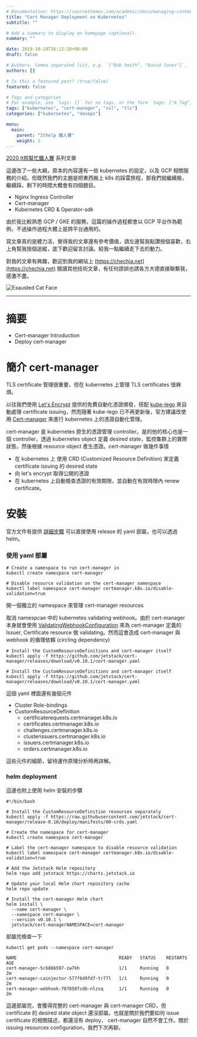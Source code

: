 ```yaml
---
# Documentation: https://sourcethemes.com/academic/docs/managing-content/
title: "Cert Manager Deployment on Kubernetes"
subtitle: ""

# Add a summary to display on homepage (optional).
summary: ""

date: 2019-10-10T16:12:10+08:00
draft: false

# Authors. Comma separated list, e.g. `["Bob Smith", "David Jones"]`.
authors: []

# Is this a featured post? (true/false)
featured: false

# Tags and categories
# For example, use `tags: []` for no tags, or the form `tags: ["A Tag", "Another Tag"]` for one or more tags.
tags: ["kubernetes", "cert-manager", "ssl", "tls"]
categories: ["kubernetes", "devops"]

menu:
  main:
    parent: "Ithelp 鐵人賽"
    weight: 1
---
```


[2020 It邦幫忙鐵人賽](https://ithelp.ithome.com.tw/2020ironman) 系列文章

這邊改了一些大綱，原本的內容還有一些 kubernetes 的設定，以及 GCP 相關服務的介紹。但既然我們的主題是把東西搬上 k8s 的踩雷旅程，那我們就繼續搬，繼續踩。剩下的時間大概會有四個題目。

- Nginx Ingress Controller
- Cert-manager
- Kubernetes CRD & Operator-sdk

由於我比較熟悉 GCP / GKE 的服務，這篇的操作過程都會以 GCP 平台作為範例，不過操作過程大體上是跨平台通用的。

寫文章真的是體力活，覺得我的文章還有參考價值，請左邊幫我點讚按個喜歡，右上角幫我按個追縱，底下歡迎留言討論。給我一點繼續走下去的動力。

對我的文章有興趣，歡迎到我的網站上 [https://chechia.net](https://chechia.net) 閱讀其他技術文章，有任何謬誤也請各方大德直接聯繫我，感激不盡。

![Exausted Cat Face](https://d32l83enj9u8rg.cloudfront.net/wp-content/uploads/iStock-966846550-cat-overheating-simonkr-1-940x470.jpg)

---

# 摘要

* Cert-manager Introduction
* Deploy cert-manager

# 簡介 cert-manager

TLS certificate 管理很重要，但在 kubernetes 上管理 TLS certificates 很麻煩。

以往我們使用 [Let's Encrypt](https://letsencrypt.org/zh-tw/) 提供的免費自動化憑證頒發，搭配 [kube-lego](https://github.com/jetstack/kube-lego) 來自動處理 certificate issuing，然而隨著 kube-lego 已不再更新後，官方建議改使用 [Cert-manager](https://github.com/jetstack/cert-manager/) 來進行 kubernetes 上的憑證自動化管理。

cert-manager 是 kubernetes 原生的憑證管理 controller。是的他的核心也是一個 controller，透過 kubernetes object 定義 desired state，監控集群上的實際狀態，然後根據 resource object 產生憑證。cert-manager 做幾件事情

* 在 kubernetes 上 使用 CRD (Customized Resource Definition) 來定義 certificate issuing 的 desired state
* 向 let's encrypt 取得公開的憑證
* 在 kubernetes 上自動檢查憑證的有效期限，並自動在有效時限內 renew certificate。

# 安裝

官方文件有提供 [詳細步驟](https://docs.cert-manager.io/en/latest/getting-started/install/kubernetes.html) 可以直接使用 release 的 yaml 部屬，也可以透過 helm。

### 使用 yaml 部屬

```
# Create a namespace to run cert-manager in
kubectl create namespace cert-manager

# Disable resource validation on the cert-manager namespace
kubectl label namespace cert-manager certmanager.k8s.io/disable-validation=true
```

開一個獨立的 namespace 來管理 cert-manager resources

取消 namespcae 中的 kubernetes validating webhook。由於 cert-manager 本身就會使用 [ValidatingWebhookConfiguration](https://kubernetes.io/docs/reference/access-authn-authz/extensible-admission-controllers/) 來為 cert-manager 定義的 Issuer, Certificate resource 做 validating。然而這會造成 cert-manager 與 webhook 的循環依賴 (circling dependency)

```
# Install the CustomResourceDefinitions and cert-manager itself
kubectl apply -f https://github.com/jetstack/cert-manager/releases/download/v0.10.1/cert-manager.yaml
```


```
# Install the CustomResourceDefinitions and cert-manager itself
kubectl apply -f https://github.com/jetstack/cert-manager/releases/download/v0.10.1/cert-manager.yaml
```

這個 yaml 裡面還有幾個元件

* Cluster Role-bindings
* CustomResourceDefinition
  * certificaterequests.certmanager.k8s.io
  * certificates.certmanager.k8s.io
  * challenges.certmanager.k8s.io
  * clusterissuers.certmanager.k8s.io
  * issuers.certmanager.k8s.io
  * orders.certmanager.k8s.io

這些元件的細節，留待運作原理分析時再詳解。

### helm deployment

這邊也附上使用 helm 安裝的步驟

```
#!/bin/bash

# Install the CustomResourceDefinition resources separately
kubectl apply -f https://raw.githubusercontent.com/jetstack/cert-manager/release-0.10/deploy/manifests/00-crds.yaml

# Create the namespace for cert-manager
kubectl create namespace cert-manager

# Label the cert-manager namespace to disable resource validation
kubectl label namespace cert-manager certmanager.k8s.io/disable-validation=true

# Add the Jetstack Helm repository
helm repo add jetstack https://charts.jetstack.io

# Update your local Helm chart repository cache
helm repo update

# Install the cert-manager Helm chart
helm install \
  --name cert-manager \
  --namespace cert-manager \
  --version v0.10.1 \
  jetstack/cert-managerNAMESPACE=cert-manager
```

部屬完檢查一下

```
kubectl get pods --namespace cert-manager

NAME                                       READY   STATUS    RESTARTS   AGE
cert-manager-5c6866597-zw7kh               1/1     Running   0          2m
cert-manager-cainjector-577f6d9fd7-tr77l   1/1     Running   0          2m
cert-manager-webhook-787858fcdb-nlzsq      1/1     Running   0          2m
```

這邊部屬完，會獲得完整的 cert-manager 與 cert-manager CRD，但 certificate 的 desired state object 還沒部屬。也就是關於我們要如何 issue certificate 的相關描述，都還沒有 deploy， cert-manager 自然不會工作。關於 issuing resources configuration，我們下次再聊。
